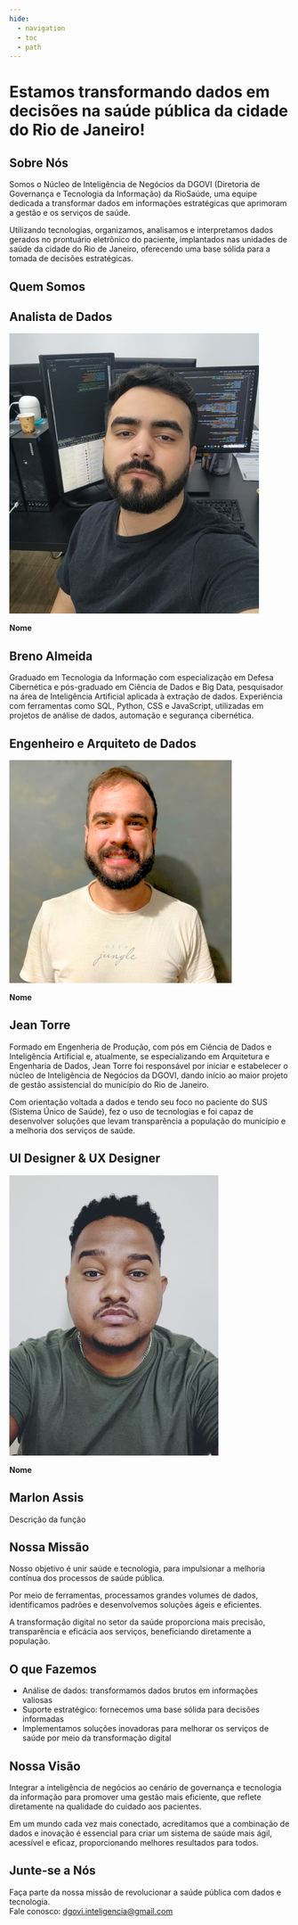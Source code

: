 ```yaml
---
hide:
  - navigation
  - toc
  - path
---
```


# Estamos transformando dados em decisões na saúde pública da cidade do Rio de Janeiro!

## **Sobre Nós**
Somos o Núcleo de Inteligência de Negócios da DGOVI (Diretoria de Governança e Tecnologia da Informação) da RioSaúde, uma equipe dedicada a transformar dados em informações estratégicas que aprimoram a gestão e os serviços de saúde.  

Utilizando tecnologias, organizamos, analisamos e interpretamos dados gerados no prontuário eletrônico do paciente, implantados nas unidades de saúde da cidade do Rio de Janeiro, oferecendo uma base sólida para a tomada de decisões estratégicas.

## **Quem Somos**

<section class="descricao_cargo">
  <h2><strong>Analista de Dados</strong></h2>
  <div class="profile-card">
    <div class="profile-image">
      <img src="src/breno.png" alt="Foto Breno Almeida">
    </div>
    <div class="profile-info">
      <p><strong>Nome</strong></p>
      <h2><strong>Breno Almeida</strong></h2>
    </div>
  </div>
  <div class="cargo_info">
    <p>Graduado em Tecnologia da Informação com especialização em Defesa Cibernética e pós-graduado em Ciência de Dados e Big Data, pesquisador na área de Inteligência Artificial aplicada à extração de dados. Experiência com ferramentas como SQL, Python, CSS e JavaScript, utilizadas em projetos de análise de dados, automação e segurança cibernética.</p>
  </div>
</section>

<section class="descricao_cargo">
  <h2><strong>Engenheiro e Arquiteto de Dados</strong></h2>
  <div class="profile-card">
    <div class="profile-image">
      <img src="src/jean.png" alt="Foto Jean Torre">
    </div>
    <div class="profile-info">
      <p><strong>Nome</strong></p>
      <h2><strong>Jean Torre</strong></h2>
    </div>
  </div>
  <div class="cargo_info">
    <p>Formado em Engenheria de Produção, com pós em Ciência de Dados e Inteligência Artificial e, atualmente, se especializando em Arquitetura e Engenharia de Dados, Jean Torre foi responsável por iniciar e estabelecer o núcleo de Inteligência de Negócios da DGOVI, dando início ao maior projeto de gestão assistencial do município do Rio de Janeiro.</p>
    <p>Com orientação voltada a dados e tendo seu foco no paciente do SUS (Sistema Único de Saúde), fez o uso de tecnologias e foi capaz de desenvolver soluções que levam transparência a população do município e a melhoria dos serviços de saúde.</p>
  </div>
</section>

<section class="descricao_cargo">
  <h2><strong>UI Designer & UX Designer</strong></h2>
  <div class="profile-card">
    <div class="profile-image">
      <img src="src/marlon.png" alt="Foto Marlon Assis">
    </div>
    <div class="profile-info">
      <p><strong>Nome</strong></p>
      <h2><strong>Marlon Assis</strong></h2>
    </div>
  </div>
  <div class="cargo_info">
    <p>Descrição da função</p>
  </div>
</section>


## **Nossa Missão**
Nosso objetivo é unir saúde e tecnologia, para impulsionar a melhoria contínua dos processos de saúde pública.  

Por meio de ferramentas, processamos grandes volumes de dados, identificamos padrões e desenvolvemos soluções ágeis e eficientes.  

A transformação digital no setor da saúde proporciona mais precisão, transparência e eficácia aos serviços, beneficiando diretamente a população.

## **O que Fazemos**
- Análise de dados: transformamos dados brutos em informações valiosas  
- Suporte estratégico: fornecemos uma base sólida para decisões informadas  
- Implementamos soluções inovadoras para melhorar os serviços de saúde por meio da transformação digital  

## **Nossa Visão**
Integrar a inteligência de negócios ao cenário de governança e tecnologia da informação para promover uma gestão mais eficiente, que reflete diretamente na qualidade do cuidado aos pacientes.  

Em um mundo cada vez mais conectado, acreditamos que a combinação de dados e inovação é essencial para criar um sistema de saúde mais ágil, acessível e eficaz, proporcionando melhores resultados para todos.

## **Junte-se a Nós**
Faça parte da nossa missão de revolucionar a saúde pública com dados e tecnologia.  
Fale conosco: [dgovi.inteligencia@gmail.com](mailto:dgovi.inteligencia@gmail.com)
